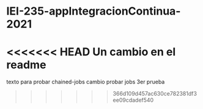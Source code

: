 # IEI-235-appIntegracionContinua-2021
<<<<<<< HEAD
Un cambio en el readme
=======

texto para probar chained-jobs
cambio probar jobs
3er prueba
>>>>>>> 366d109d457ac630ce782381df3ee09cdadef540
